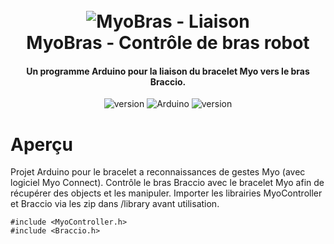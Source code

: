 <h1 align="center">
  <br>
  <a><img src="https://orelfichman.com/wp-content/uploads/2020/02/arduino_banner.png" alt="MyoBras - Liaison"></a>
  <br>
  MyoBras - Contrôle de bras robot
  <br>
</h1>

<h4 align="center">Un programme Arduino pour la liaison du bracelet Myo vers le bras Braccio.</h4>

<p align="center">
  <a>
    <img src="https://img.shields.io/badge/Statut-actif-red" alt="version">
  </a>
  <a>
     <img alt="Arduino" src="https://img.shields.io/badge/Type-Arduino-green">
  </a>
  <a>
     <img src="https://img.shields.io/badge/Projet-v1.1.14-blue" alt="version">
  </a>
</p>

# Aperçu

Projet Arduino pour le bracelet a reconnaissances de gestes Myo (avec logiciel Myo Connect).
Contrôle le bras Braccio avec le bracelet Myo afin de récupérer des objects et les manipuler.
Importer les librairies MyoController et Braccio via les zip dans /library avant utilisation.
```
#include <MyoController.h>
#include <Braccio.h>
```
